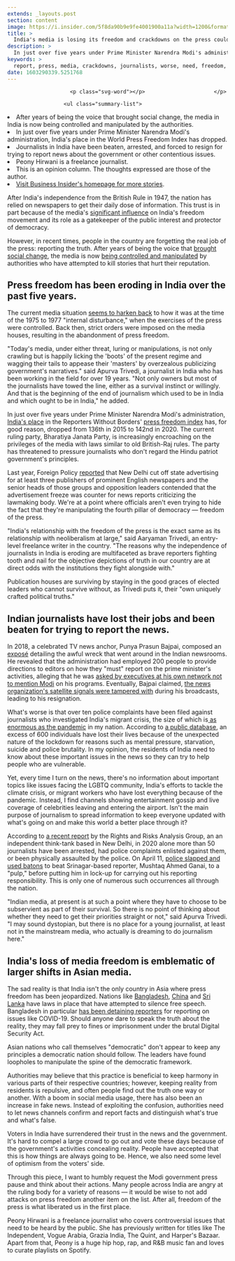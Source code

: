 ```yaml
--- 
extends: _layouts.post 
section: content 
image: https://i.insider.com/5f8da90b9e9fe4001900a11a?width=1200&format=jpeg 
title: > 
  India's media is losing its freedom and crackdowns on the press could get even worse 
description: > 
  In just over five years under Prime Minister Narendra Modi's administration, India's place in the World Press Freedom Index has dropped.This trust is in part because of the media's significant influence on India's freedom movement and its role as a gatekeeper of the public interest and protector of democracy.Back then, strict orders were imposed on the media houses, resulting in the abandonment of press freedom.India's loss of media freedom is emblematic of larger shifts in Asian media.The sad reality is that India isn't the only country in Asia where press freedom has been jeopardized. 
keywords: > 
  report, press, media, crackdowns, journalists, worse, need, freedom, indias, place, truth, losing, india 
date: 1603290339.5251768 
--- 
```

<div><p class="category-stamp">
                          
                             
                        
                        <p class="svg-word"></p>                      </p>

                      <ul class="summary-list">
<li>After years of being the voice that brought social change, the media in India is now being controlled and manipulated by the authorities.</li>
<li>In just over five years under Prime Minister Narendra Modi's administration, India's place in the World Press Freedom Index has dropped.</li>
<li>Journalists in India have been beaten, arrested, and forced to resign for trying to report news about the government or other contentious issues.&#160;</li>
<li>Peony Hirwani is a freelance journalist.</li>
<li>This is an opinion column. The thoughts expressed are those of the author.</li>
<li><a href="https://www.businessinsider.com/?hprecirc-bullet">Visit Business Insider's homepage for more stories</a>.</li>
</ul>
<p id="gpt-post-opinion-mobile_in_post_ad-fluid-1" class="ad ad-wrapper fluid in-post only-mobile"></p>

<p id="gpt-post-opinion-desktop_in_post_ad-fluid-1" class="ad ad-wrapper fluid in-post only-desktop"></p>
<p>After India's independence from the British Rule in 1947, the nation has relied on newspapers to get their daily dose of information. This trust is in part because of the media's <a href="https://shodhganga.inflibnet.ac.in/bitstream/10603/203650/11/11_chapter5.pdf">significant influence</a> on India's freedom movement and its role as a gatekeeper of the public interest and protector of democracy.</p><p>However, in recent times, people in the country are forgetting the real job of the press: reporting the truth. After years of being the voice that <a href="https://shodhganga.inflibnet.ac.in/bitstream/10603/203650/11/11_chapter5.pdf">brought social change</a>, the media is now <a href="https://www.nytimes.com/2020/04/02/world/asia/modi-india-press-media.html">being controlled and manipulated</a> by authorities who have attempted to kill stories that hurt their reputation.&#160;</p><h2><strong>Press freedom has been eroding in India over the past five years.&#160;</strong></h2><p>The current media situation <a href="https://www.jstor.org/stable/2150338?seq=1">seems to harken back</a> to how it was at the time of the 1975 to 1977 "internal disturbance," when the exercises of the press were controlled. Back then, strict orders were imposed on the media houses, resulting in the abandonment of press freedom.</p><p>"Today's media, under either threat, luring or manipulations, is not only crawling but is happily licking the 'boots' of the present regime and wagging their tails to appease their 'masters' by overzealous publicizing government's narratives." said Apurva Trivedi, a journalist in India who has been working in the field for over 19 years. "Not only owners but most of the journalists have towed the line, either as a survival instinct or willingly. And that is the beginning of the end of journalism which used to be in India and which ought to be in India," he added.</p>
<p id="gpt-post-opinion-mobile_in_post_ad-fluid-2" class="ad ad-wrapper fluid in-post only-mobile"></p>

<p id="gpt-post-opinion-desktop_in_post_ad-fluid-2" class="ad ad-wrapper fluid in-post only-desktop"></p>
<p>In just over five years under Prime Minister Narendra Modi's administration, <a href="https://thediplomat.com/2020/05/covid-19-and-shrinking-press-freedom-in-india/">India's place</a> in the Reporters Without Borders' <a href="https://rsf.org/en/ranking">press freedom index</a> has, for good reason, dropped from 136th in 2015 to 142nd in 2020. The current ruling party, Bharatiya Janata Party, is increasingly encroaching on the privileges of the media with laws similar to old British-Raj rules. The party has threatened to pressure journalists who don't regard the Hindu patriot government's principles.&#160;</p><p>Last year, Foreign Policy <a href="https://foreignpolicy.com/2019/08/02/indias-media-cant-speak-truth-to-power-modi-bjp-journalism/">reported</a> that New Delhi cut off state advertising for at least three publishers of prominent English newspapers and the senior heads of those groups and opposition leaders contended that the advertisement freeze was counter for news reports criticizing the lawmaking body. We're at a point where officials aren't even trying to hide the fact that they're manipulating the fourth pillar of democracy &#8212; freedom of the press.&#160;</p><p>"India's relationship with the freedom of the press is the exact same as its relationship with neoliberalism at large," said Aaryaman Trivedi, an entry-level freelance writer in the country. "The reasons why the independence of journalists in India is eroding are multifaceted as brave reporters fighting tooth and nail for the objective depictions of truth in our country are at direct odds with the institutions they fight alongside with."</p><p>Publication houses are surviving by staying in the good graces of elected leaders who cannot survive without, as Trivedi puts it, their "own uniquely crafted political truths."&#160;</p>
<p id="gpt-post-opinion-mobile_in_post_ad-fluid-3" class="ad ad-wrapper fluid in-post only-mobile"></p>

<p id="gpt-post-opinion-desktop_in_post_ad-fluid-3" class="ad ad-wrapper fluid in-post only-desktop"></p>
<h2><strong>Indian journalists have lost their jobs and been beaten for trying to report the news.&#160;</strong></h2><p>In 2018, a celebrated TV news anchor, Punya Prasun Bajpai, composed an <a href="https://thewire.in/media/punya-prasun-bajpai-abp-news-narendra-modi">expos&#233;</a> detailing the awful wreck that went around in the Indian newsrooms. He revealed that the administration had employed 200 people to provide directions to editors on how they "must" report on the prime minister's activities, alleging that he was <a href="https://www.cjr.org/q_and_a/punya-prasun-bajpai.php">asked by executives at his own network not to mention Modi</a> on his programs. Eventually, Bajpai claimed, <a href="https://scroll.in/latest/889379/abp-proprietor-told-me-not-to-name-modi-i-b-official-said-anything-can-happen-says-pp-bajpai">the news organization's satellite signals were tampered with</a> during his broadcasts, leading to his resignation.</p><p>What's worse is that over ten police complaints have been filed against journalists who investigated India's migrant crisis, the size of which is<a href="http://www.rightsrisks.org/banner/india-medias-crackdown-during-covid-19-lockdown-2/"> as enormous as the pandemic</a> in my nation. According to <a href="https://thejeshgn.com/projects/covid19-india/non-virus-deaths/#Table">a public database</a>, an excess of 600 individuals have lost their lives because of the unexpected nature of the lockdown for reasons such as mental pressure, starvation, suicide and police brutality. In my opinion, the residents of India need to know about these important issues in the news so they can try to help people who are vulnerable.&#160;</p><p>Yet, every time I turn on the news, there's no information about important topics like issues facing the LGBTQ community, India's efforts to tackle the climate crisis, or migrant workers who have lost everything because of the pandemic. Instead, I find channels showing entertainment gossip and live coverage of celebrities leaving and entering the airport. Isn't the main purpose of journalism to spread information to keep everyone updated with what's going on and make this world a better place through it?</p><p>According to <a href="http://www.rightsrisks.org/banner/india-medias-crackdown-during-covid-19-lockdown-2/">a recent report</a> by the Rights and Risks Analysis Group, an an independent think-tank based in New Delhi, in 2020 alone more than 50 journalists have been arrested, had police complaints enlisted against them, or been physically assaulted by the police. On April 11, <a href="https://thefederal.com/states/north/jammu-and-kashmir/kashmir-journalists-continue-to-be-harassed-summoned-and-intimidated/">police slapped and used batons</a> to beat Srinagar-based reporter, Mushtaq Ahmed Ganai, to a "pulp," before putting him in lock-up for carrying out his reporting responsibility. This is only one of numerous such occurrences all through the nation.&#160;</p>
<p id="gpt-post-opinion-mobile_in_post_ad-fluid-4" class="ad ad-wrapper fluid in-post only-mobile"></p>

<p id="gpt-post-opinion-desktop_in_post_ad-fluid-4" class="ad ad-wrapper fluid in-post only-desktop"></p>
<p>"Indian media, at present is at such a point where they have to choose to be subservient as part of their survival. So there is no point of thinking about whether they need to get their priorities straight or not," said Apurva Trivedi. "I may sound dystopian, but there is no place for a young journalist, at least not in the mainstream media, who actually is dreaming to do journalism here."</p><h2><strong>India's loss of media freedom is emblematic of larger shifts in Asian media.&#160;</strong></h2><p>The sad reality is that India isn't the only country in Asia where press freedom has been jeopardized. Nations like <a href="https://www.aljazeera.com/news/2020/5/21/bangladesh-using-controversial-law-to-gag-media-free-speech">Bangladesh</a>, <a href="https://www.loc.gov/law/help/freedom-expression/china.php">China</a> and <a href="https://www.ifj.org/media-centre/news/detail/category/asia-pacific/article/sri-lanka-on-the-front-line-of-media-rights.html">Sri Lanka</a> have laws in place that have attempted to silence free speech. Bangladesh in particular <a href="https://asiatimes.com/2020/07/bangladesh-silencing-voices-with-digital-security-act/">has been detaining reporters</a> for reporting on issues like COVID-19. Should anyone dare to speak the truth about the reality, they may fall prey to fines or imprisonment under the brutal Digital Security Act.&#160;</p><p>Asian nations who call themselves "democratic" don't appear to keep any principles a democratic nation should follow. The leaders have found loopholes to manipulate the spine of the democratic framework.&#160;</p><p>Authorities may believe that this practice is beneficial to keep harmony in various parts of their respective countries; however, keeping reality from residents is repulsive, and often people find out the truth one way or another. With a boom in social media usage, there has also been an increase in fake news. Instead of exploiting the confusion, authorities need to let news channels confirm and report facts and distinguish what's true and what's false.&#160;</p>
<p id="gpt-post-opinion-mobile_in_post_ad-fluid-5" class="ad ad-wrapper fluid in-post only-mobile"></p>

<p id="gpt-post-opinion-desktop_in_post_ad-fluid-5" class="ad ad-wrapper fluid in-post only-desktop"></p>
<p>Voters in India have surrendered their trust in the news and the government. It's hard to compel a large crowd to go out and vote these days because of the government's activities concealing reality. People have accepted that this is how things are always going to be. Hence, we also need some level of optimism from the voters' side.&#160;</p><p>Through this piece, I want to humbly request the Modi government press pause and think about their actions. Many people across India are angry at the ruling body for a variety of reasons &#8212; it would be wise to not add attacks on press freedom another item on the list. After all, freedom of the press is what liberated us in the first place.</p><p>Peony Hirwani is a freelance journalist who covers controversial issues that need to be heard by the public. She has previously written for titles like The Independent, Vogue Arabia, Grazia India, The Quint, and Harper's Bazaar. Apart from that, Peony is a huge hip hop, rap, and R&amp;B music fan and loves to curate playlists on Spotify.</p>
                  </div>